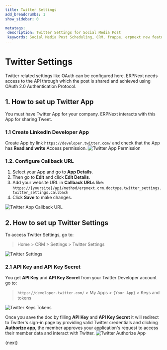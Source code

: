 ```yaml
---
title: Twitter Settings
add_breadcrumbs: 1
show_sidebar: 0

metatags:
 description: Twitter Settings for Social Media Post
 keywords: Social Media Post Scheduling, CRM, frappe, erpnext new features, erp, open source erp, free erp, security
---
```


# Twitter Settings

Twitter related settings like OAuth can be configured here. ERPNext needs access to the API through which the post is shared and achieved using OAuth 2.0 Authentication Protocol.

## 1. How to set up Twitter App

You must have Twitter App for your company. ERPNext interacts with this App for sharing Tweet. 

### 1.1 Create LinkedIn Developer App

Create App by link `https://developer.twitter.com/` and check that the App has **Read and write** Access permission.
![Twitter App Permission](/docs/assets/img/crm/twitter-app-permission.png)

### 1.2. Configure Callback URL
1. Select your App and go to **App Details**.
2. Then go to **Edit** and click **Edit Details**.
3. Add your website URL in **Callback URLs** like:
`https://{yoursite}/api/method/erpnext.crm.doctype.twitter_settings.twitter_settings.callback`
4. Click **Save** to make changes. 

![Twitter App Callback URL](/docs/assets/img/crm/twitter-callback-url.png)


## 2. How to set up Twitter Settings

To access Twitter Settings, go to:
> Home > CRM > Settings > Twitter Settings

![Twitter Settings](/docs/assets/img/crm/twitter-settings.png)

### 2.1 API Key and API Key Secret

You get **API Key** and **API Key Secret** from your Twitter Developer account go to:
> `https://developer.twitter.com/` > My Apps > `{Your App}` > Keys and tokens

![Twitter Keys Tokens](/docs/assets/img/crm/twitter-key-token.png)

Once you save the doc by filling **API Key** and **API Key Secret** it will redirect to Twitter's sign-in page by providing valid Twitter credentials and clicking **Authorize app**, the member approves your application's request to access their member data and interact with Twitter.
![Twitter Authorize App](/docs/assets/img/crm/twitter-authorize-app.png)

{next}